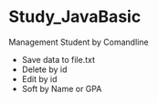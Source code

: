 # Study_JavaBasic
Management Student by Comandline
- Save data to file.txt
- Delete by id
- Edit by id
- Soft by Name or GPA
